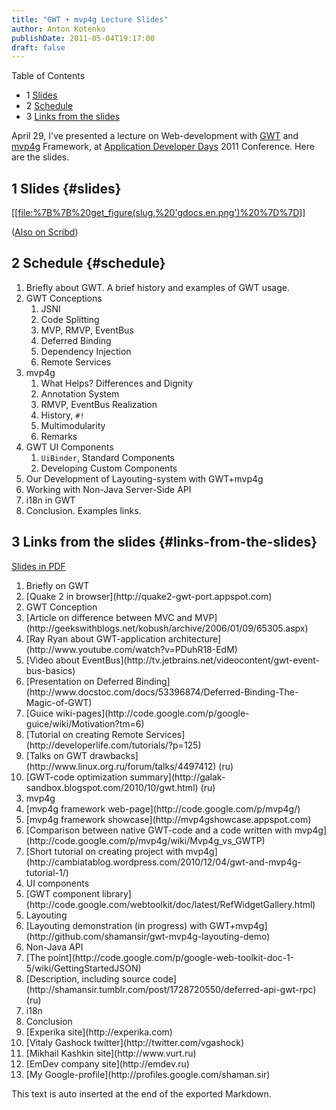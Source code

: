 ```yaml
---
title: "GWT + mvp4g Lecture Slides"
author: Anton Kotenko
publishDate: 2011-05-04T19:17:00
draft: false
---
```


<div class="ox-hugo-toc toc has-section-numbers">

<div class="heading">Table of Contents</div>

- <span class="section-num">1</span> [Slides](#slides)
- <span class="section-num">2</span> [Schedule](#schedule)
- <span class="section-num">3</span> [Links from the slides](#links-from-the-slides)

</div>
<!--endtoc-->

April 29, I've presented a lecture on Web-development with [GWT](http://code.google.com/intl/ru/webtoolkit/) and [mvp4g](http://code.google.com/p/mvp4g/) Framework, at [Application Developer Days](http://addconf.ru) 2011 Conference. Here are the slides.


## <span class="section-num">1</span> Slides {#slides}

[[[file:%7B%7B%20get_figure(slug,%20'gdocs.en.png')%20%7D%7D](https://docs.google.com/viewer?a=v&pid=explorer&chrome=true&srcid=0B9lKUPDNyz1vYzAzMzQxMzItYmQyMy00NjdhLWFiYzQtZDRjMjZkNTc2MDEy&hl=en)]]

([Also on Scribd](http://www.scribd.com/doc/54956722))


## <span class="section-num">2</span> Schedule {#schedule}

1.  Briefly about GWT. A brief history and examples of GWT usage.
2.  GWT Conceptions
    1.  JSNI
    2.  Code Splitting
    3.  MVP, RMVP, EventBus
    4.  Deferred Binding
    5.  Dependency Injection
    6.  Remote Services
3.  mvp4g
    1.  What Helps? Differences and Dignity
    2.  Annotation System
    3.  RMVP, EventBus Realization
    4.  History, `#!`
    5.  Multimodularity
    6.  Remarks
4.  GWT UI Components
    1.  `UiBinder`, Standard Components
    2.  Developing Custom Components
5.  Our Development of Layouting-system with GWT+mvp4g
6.  Working with Non-Java Server-Side API
7.  i18n in GWT
8.  Conclusion. Examples links.


## <span class="section-num">3</span> Links from the slides {#links-from-the-slides}

[Slides in PDF](http://goo.gl/DKYzc)

<ol class="org-ol">
<li>Briefly оn GWT</li>

<li>[Quake 2 in browser](http://quake2-gwt-port.appspot.com)</li>

<li value="2">GWT Conception</li>

<li>[Article on difference between MVC and MVP](http://geekswithblogs.net/kobush/archive/2006/01/09/65305.aspx)</li>
<li>[Ray Ryan about GWT-application architecture](http://www.youtube.com/watch?v=PDuhR18-EdM)</li>
<li>[Video about EventBus](http://tv.jetbrains.net/videocontent/gwt-event-bus-basics)</li>
<li>[Presentation on Deferred Binding](http://www.docstoc.com/docs/53396874/Deferred-Binding-The-Magic-of-GWT)</li>
<li>[Guice wiki-pages](http://code.google.com/p/google-guice/wiki/Motivation?tm=6)</li>
<li>[Tutorial on creating Remote Services](http://developerlife.com/tutorials/?p=125)</li>
<li>[Talks on GWT drawbacks](http://www.linux.org.ru/forum/talks/4497412) (ru)</li>
<li>[GWT-code optimization summary](http://galak-sandbox.blogspot.com/2010/10/gwt.html) (ru)</li>

<li value="3">mvp4g</li>

<li>[mvp4g framework web-page](http://code.google.com/p/mvp4g/)</li>
<li>[mvp4g framework showcase](http://mvp4gshowcase.appspot.com)</li>
<li>[Comparison between native GWT-code and a code written with mvp4g](http://code.google.com/p/mvp4g/wiki/Mvp4g_vs_GWTP)</li>
<li>[Short tutorial on creating project with mvp4g](http://cambiatablog.wordpress.com/2010/12/04/gwt-and-mvp4g-tutorial-1/)</li>

<li value="4">UI components</li>

<li>[GWT component library](http://code.google.com/webtoolkit/doc/latest/RefWidgetGallery.html)</li>

<li value="5">Layouting</li>

<li>[Layouting demonstration (in progress) with GWT+mvp4g](http://github.com/shamansir/gwt-mvp4g-layouting-demo)</li>

<li value="6">Non-Java API</li>

<li>[The point](http://code.google.com/p/google-web-toolkit-doc-1-5/wiki/GettingStartedJSON)</li>
<li>[Description, including source code](http://shamansir.tumblr.com/post/1728720550/deferred-api-gwt-rpc) (ru)</li>

<li value="7">i18n</li>
<li>Conclusion</li>

<li>[Experika site](http://experika.com)</li>
<li>[Vitaly Gashock twitter](http://twitter.com/vgashock)</li>
<li>[Mikhail Kashkin site](http://www.vurt.ru)</li>
<li>[EmDev company site](http://emdev.ru)</li>
<li>[My Google-profile](http://profiles.google.com/shaman.sir)</li>
</ol>


This text is auto inserted at the end of the exported Markdown.
